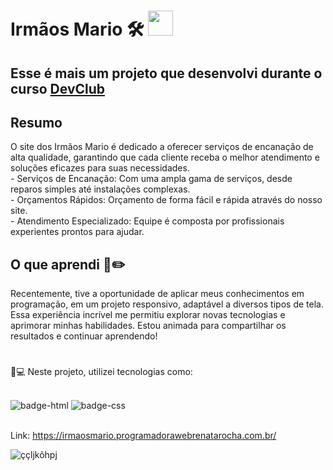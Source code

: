 <h1> Irmãos Mario 🛠️ <img src= "https://github.com/user-attachments/assets/d335380d-f725-4095-857f-6bef8c0c067ae" height="40"width="40"/>



<h2>Esse é mais um projeto que desenvolvi durante o curso <a href="https://rodolfomori.com.br/devclub" target="_blank"/>DevClub</a> </h2> 



<h2>Resumo</h2>
<p>O site dos Irmãos Mario é dedicado a oferecer serviços de encanação de alta qualidade, 
garantindo que cada cliente receba o melhor atendimento e soluções eficazes para suas necessidades. <br>
- Serviços de Encanação: Com uma ampla gama de serviços, desde reparos simples até instalações complexas. <br>
- Orçamentos Rápidos: Orçamento de forma fácil e rápida através do nosso site. <br>
- Atendimento Especializado: Equipe é composta por profissionais experientes prontos para ajudar.

</p>

###

<h2>O que aprendi 📄✏️ </h2>
<p>Recentemente, tive a oportunidade de aplicar meus conhecimentos em programação, em um projeto responsivo, adaptável a diversos tipos de tela. 
  Essa experiência incrível me permitiu explorar novas tecnologias e aprimorar minhas habilidades. Estou animada para compartilhar os resultados e continuar aprendendo!</p>

#


<p>🤖💻 Neste projeto, utilizei tecnologias como:</p>
<br>

<img src="https://img.shields.io/badge/HTML5-E34F26?style=for-the-badge&logo=html5&logoColor=white" alt="badge-html"/>
<img src="https://img.shields.io/badge/CSS3-1572B6?style=for-the-badge&logo=css3&logoColor=white" alt="badge-css"/>
<br>
<br>


Link: https://irmaosmario.programadorawebrenatarocha.com.br/

![ççljkõhpj](https://github.com/user-attachments/assets/40339cdd-5671-431a-bb18-38a881867e83)
